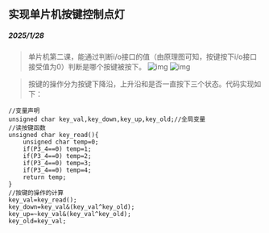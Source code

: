 ## 实现单片机按键控制点灯 
##### 2025/1/28
>单片机第二课，能通过判断i/o接口的值（由原理图可知，按键按下i/o接口接受值为0）判断是哪个按键被按下。
![img](https://img2023.cnblogs.com/blog/3583913/202501/3583913-20250128090434835-858079307.png)
![img](https://img2023.cnblogs.com/blog/3583913/202501/3583913-20250128090612981-930264987.png)

>按键的操作分为按键下降沿，上升沿和是否一直按下三个状态。代码实现如下：
```
//变量声明
unsigned char key_val,key_down,key_up,key_old;//全局变量
//读按键函数
unsigned char key_read(){
	unsigned char temp=0;
	if(P3_4==0) temp=1;
	if(P3_4==0) temp=2;
	if(P3_4==0) temp=3;
	if(P3_4==0) temp=4;
	return temp;
}
//按键的操作的计算
key_val=key_read();
key_down=key_val&(key_val^key_old);
key_up=~key_val&(key_val^key_old);
key_old=key_val;
```
